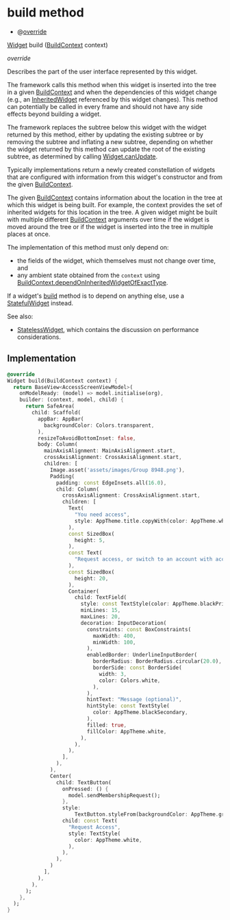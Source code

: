 


# build method







- @[override](https://api.flutter.dev/flutter/dart-core/override-constant.html)

[Widget](https://api.flutter.dev/flutter/widgets/Widget-class.html) build
([BuildContext](https://api.flutter.dev/flutter/widgets/BuildContext-class.html) context)

_<span class="feature">override</span>_



<p>Describes the part of the user interface represented by this widget.</p>
<p>The framework calls this method when this widget is inserted into the tree
in a given <a href="https://api.flutter.dev/flutter/widgets/BuildContext-class.html">BuildContext</a> and when the dependencies of this widget change
(e.g., an <a href="https://api.flutter.dev/flutter/widgets/InheritedWidget-class.html">InheritedWidget</a> referenced by this widget changes). This
method can potentially be called in every frame and should not have any side
effects beyond building a widget.</p>
<p>The framework replaces the subtree below this widget with the widget
returned by this method, either by updating the existing subtree or by
removing the subtree and inflating a new subtree, depending on whether the
widget returned by this method can update the root of the existing
subtree, as determined by calling <a href="https://api.flutter.dev/flutter/widgets/Widget/canUpdate.html">Widget.canUpdate</a>.</p>
<p>Typically implementations return a newly created constellation of widgets
that are configured with information from this widget's constructor and
from the given <a href="https://api.flutter.dev/flutter/widgets/BuildContext-class.html">BuildContext</a>.</p>
<p>The given <a href="https://api.flutter.dev/flutter/widgets/BuildContext-class.html">BuildContext</a> contains information about the location in the
tree at which this widget is being built. For example, the context
provides the set of inherited widgets for this location in the tree. A
given widget might be built with multiple different <a href="https://api.flutter.dev/flutter/widgets/BuildContext-class.html">BuildContext</a>
arguments over time if the widget is moved around the tree or if the
widget is inserted into the tree in multiple places at once.</p>
<p>The implementation of this method must only depend on:</p>
<ul>
<li>the fields of the widget, which themselves must not change over time,
and</li>
<li>any ambient state obtained from the <code>context</code> using
<a href="https://api.flutter.dev/flutter/widgets/BuildContext/dependOnInheritedWidgetOfExactType.html">BuildContext.dependOnInheritedWidgetOfExactType</a>.</li>
</ul>
<p>If a widget's <a href="../../views_after_auth_screens_join_org_after_auth_access_request_screen/SendAccessRequest/build.md">build</a> method is to depend on anything else, use a
<a href="https://api.flutter.dev/flutter/widgets/StatefulWidget-class.html">StatefulWidget</a> instead.</p>
<p>See also:</p>
<ul>
<li><a href="https://api.flutter.dev/flutter/widgets/StatelessWidget-class.html">StatelessWidget</a>, which contains the discussion on performance considerations.</li>
</ul>



## Implementation

```dart
@override
Widget build(BuildContext context) {
  return BaseView<AccessScreenViewModel>(
    onModelReady: (model) => model.initialise(org),
    builder: (context, model, child) {
      return SafeArea(
        child: Scaffold(
          appBar: AppBar(
            backgroundColor: Colors.transparent,
          ),
          resizeToAvoidBottomInset: false,
          body: Column(
            mainAxisAlignment: MainAxisAlignment.start,
            crossAxisAlignment: CrossAxisAlignment.start,
            children: [
              Image.asset('assets/images/Group 8948.png'),
              Padding(
                padding: const EdgeInsets.all(16.0),
                child: Column(
                  crossAxisAlignment: CrossAxisAlignment.start,
                  children: [
                    Text(
                      "You need access",
                      style: AppTheme.title.copyWith(color: AppTheme.white),
                    ),
                    const SizedBox(
                      height: 5,
                    ),
                    const Text(
                      "Request access, or switch to an account with access",
                    ),
                    const SizedBox(
                      height: 20,
                    ),
                    Container(
                      child: TextField(
                        style: const TextStyle(color: AppTheme.blackPrimary),
                        minLines: 15,
                        maxLines: 20,
                        decoration: InputDecoration(
                          constraints: const BoxConstraints(
                            maxWidth: 400,
                            minWidth: 100,
                          ),
                          enabledBorder: UnderlineInputBorder(
                            borderRadius: BorderRadius.circular(20.0),
                            borderSide: const BorderSide(
                              width: 3,
                              color: Colors.white,
                            ),
                          ),
                          hintText: "Message (optional)",
                          hintStyle: const TextStyle(
                            color: AppTheme.blackSecondary,
                          ),
                          filled: true,
                          fillColor: AppTheme.white,
                        ),
                      ),
                    ),
                  ],
                ),
              ),
              Center(
                child: TextButton(
                  onPressed: () {
                    model.sendMembershipRequest();
                  },
                  style:
                      TextButton.styleFrom(backgroundColor: AppTheme.green),
                  child: const Text(
                    "Request Access",
                    style: TextStyle(
                      color: AppTheme.white,
                    ),
                  ),
                ),
              )
            ],
          ),
        ),
      );
    },
  );
}
```







